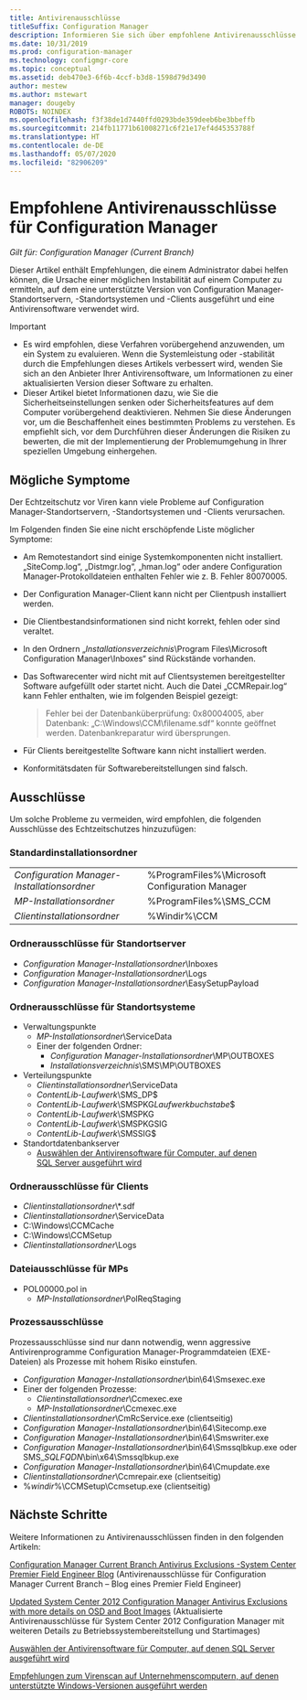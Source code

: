 ```yaml
---
title: Antivirenausschlüsse
titleSuffix: Configuration Manager
description: Informieren Sie sich über empfohlene Antivirenausschlüsse beim Beheben möglicher Probleme.
ms.date: 10/31/2019
ms.prod: configuration-manager
ms.technology: configmgr-core
ms.topic: conceptual
ms.assetid: deb470e3-6f6b-4ccf-b3d8-1598d79d3490
author: mestew
ms.author: mstewart
manager: dougeby
ROBOTS: NOINDEX
ms.openlocfilehash: f3f38de1d7440ffd0293bde359deeb6be3bbeffb
ms.sourcegitcommit: 214fb11771b61008271c6f21e17ef4d45353788f
ms.translationtype: HT
ms.contentlocale: de-DE
ms.lasthandoff: 05/07/2020
ms.locfileid: "82906209"
---
```

# <a name="recommended-antivirus-exclusions-for-configuration-manager"></a>Empfohlene Antivirenausschlüsse für Configuration Manager

*Gilt für: Configuration Manager (Current Branch)*

Dieser Artikel enthält Empfehlungen, die einem Administrator dabei helfen können, die Ursache einer möglichen Instabilität auf einem Computer zu ermitteln, auf dem eine unterstützte Version von Configuration Manager-Standortservern, -Standortsystemen und -Clients ausgeführt und eine Antivirensoftware verwendet wird.

> [!IMPORTANT]
>
> - Es wird empfohlen, diese Verfahren vorübergehend anzuwenden, um ein System zu evaluieren. Wenn die Systemleistung oder -stabilität durch die Empfehlungen dieses Artikels verbessert wird, wenden Sie sich an den Anbieter Ihrer Antivirensoftware, um Informationen zu einer aktualisierten Version dieser Software zu erhalten.
> - Dieser Artikel bietet Informationen dazu, wie Sie die Sicherheitseinstellungen senken oder Sicherheitsfeatures auf dem Computer vorübergehend deaktivieren. Nehmen Sie diese Änderungen vor, um die Beschaffenheit eines bestimmten Problems zu verstehen. Es empfiehlt sich, vor dem Durchführen dieser Änderungen die Risiken zu bewerten, die mit der Implementierung der Problemumgehung in Ihrer speziellen Umgebung einhergehen.

## <a name="possible-symptoms"></a>Mögliche Symptome 

Der Echtzeitschutz vor Viren kann viele Probleme auf Configuration Manager-Standortservern, -Standortsystemen und -Clients verursachen.

Im Folgenden finden Sie eine nicht erschöpfende Liste möglicher Symptome:

- Am Remotestandort sind einige Systemkomponenten nicht installiert. „SiteComp.log“, „Distmgr.log“, „hman.log“ oder andere Configuration Manager-Protokolldateien enthalten Fehler wie z. B. Fehler 80070005.
- Der Configuration Manager-Client kann nicht per Clientpush installiert werden.
- Die Clientbestandsinformationen sind nicht korrekt, fehlen oder sind veraltet.
- In den Ordnern „*Installationsverzeichnis*\Program Files\Microsoft Configuration Manager\Inboxes“ sind Rückstände vorhanden.
- Das Softwarecenter wird nicht mit auf Clientsystemen bereitgestellter Software aufgefüllt oder startet nicht. Auch die Datei „CCMRepair.log“ kann Fehler enthalten, wie im folgenden Beispiel gezeigt:

  > Fehler bei der Datenbanküberprüfung: 0x80004005, aber Datenbank: „C:\Windows\CCM\filename.sdf“ konnte geöffnet werden. Datenbankreparatur wird übersprungen.

- Für Clients bereitgestellte Software kann nicht installiert werden.
- Konformitätsdaten für Softwarebereitstellungen sind falsch.

## <a name="exclusions"></a>Ausschlüsse

Um solche Probleme zu vermeiden, wird empfohlen, die folgenden Ausschlüsse des Echtzeitschutzes hinzuzufügen:

### <a name="default-installation-folders"></a>Standardinstallationsordner

|  |  |
| - | - |
|*Configuration Manager-Installationsordner*  |  %ProgramFiles%\Microsoft Configuration Manager  |  
|*MP-Installationsordner*  |%ProgramFiles%\SMS_CCM  |  
|*Clientinstallationsordner*  |%Windir%\CCM  |  

### <a name="folder-exclusions-for-site-servers"></a>Ordnerausschlüsse für Standortserver

- *Configuration Manager-Installationsordner*\Inboxes
- *Configuration Manager-Installationsordner*\Logs
- *Configuration Manager-Installationsordner*\EasySetupPayload

### <a name="folder-exclusions-for-site-systems"></a>Ordnerausschlüsse für Standortsysteme

- Verwaltungspunkte
  - *MP-Installationsordner*\ServiceData
  - Einer der folgenden Ordner:
    - *Configuration Manager-Installationsordner*\MP\OUTBOXES
    - *Installationsverzeichnis*\SMS\MP\OUTBOXES
- Verteilungspunkte
  - *Clientinstallationsordner*\ServiceData
  - *ContentLib-Laufwerk*\SMS_DP$
  - *ContentLib-Laufwerk*\SMSPKG*Laufwerkbuchstabe*$
  - *ContentLib-Laufwerk*\SMSPKG
  - *ContentLib-Laufwerk*\SMSPKGSIG
  - *ContentLib-Laufwerk*\SMSSIG$
- Standortdatenbankserver
  - [Auswählen der Antivirensoftware für Computer, auf denen SQL Server ausgeführt wird](https://support.microsoft.com/en-us/help/309422)

### <a name="folder-exclusions-for-clients"></a>Ordnerausschlüsse für Clients

- *Clientinstallationsordner*\\\*.sdf
- *Clientinstallationsordner*\ServiceData
- C:\Windows\CCMCache
- C:\Windows\CCMSetup
- *Clientinstallationsordner*\Logs

### <a name="file-exclusions-for-mps"></a>Dateiausschlüsse für MPs

- POL00000.pol in
  - *MP-Installationsordner*\PolReqStaging

### <a name="process-exclusions"></a>Prozessausschlüsse

Prozessausschlüsse sind nur dann notwendig, wenn aggressive Antivirenprogramme Configuration Manager-Programmdateien (EXE-Dateien) als Prozesse mit hohem Risiko einstufen.

- *Configuration Manager-Installationsordner*\bin\64\Smsexec.exe
- Einer der folgenden Prozesse:
  - *Clientinstallationsordner*\Ccmexec.exe
  - *MP-Installationsordner*\Ccmexec.exe
- *Clientinstallationsordner*\CmRcService.exe (clientseitig)
- *Configuration Manager-Installationsordner*\bin\64\Sitecomp.exe
- *Configuration Manager-Installationsordner*\bin\64\Smswriter.exe
- *Configuration Manager-Installationsordner*\bin\64\Smssqlbkup.exe oder SMS_*SQLFQDN*\bin\x64\Smssqlbkup.exe
- *Configuration Manager-Installationsordner*\bin\64\Cmupdate.exe
- *Clientinstallationsordner*\Ccmrepair.exe (clientseitig)
- %*windir*%\CCMSetup\Ccmsetup.exe (clientseitig)

## <a name="next-steps"></a>Nächste Schritte

Weitere Informationen zu Antivirenausschlüssen finden in den folgenden Artikeln:

[Configuration Manager Current Branch Antivirus Exclusions -System Center Premier Field Engineer Blog](https://techcommunity.microsoft.com/t5/core-infrastructure-and-security/configuration-manager-current-branch-antivirus-exclusions/ba-p/884831) (Antivirenausschlüsse für Configuration Manager Current Branch – Blog eines Premier Field Engineer)

[Updated System Center 2012 Configuration Manager Antivirus Exclusions with more details on OSD and Boot Images](https://techcommunity.microsoft.com/t5/core-infrastructure-and-security/updated-system-center-2012-configuration-manager-antivirus/ba-p/884371) (Aktualisierte Antivirenausschlüsse für System Center 2012 Configuration Manager mit weiteren Details zu Betriebssystembereitstellung und Startimages)

[Auswählen der Antivirensoftware für Computer, auf denen SQL Server ausgeführt wird](https://support.microsoft.com/help/309422/how-to-choose-antivirus-software-to-run-on-computers-that-are-running-sql-server)

[Empfehlungen zum Virenscan auf Unternehmenscomputern, auf denen unterstützte Windows-Versionen ausgeführt werden](https://support.microsoft.com/help/822158/virus-scanning-recommendations-for-enterprise-computers-that-are-running-currently-supported-versions-of-windows)
